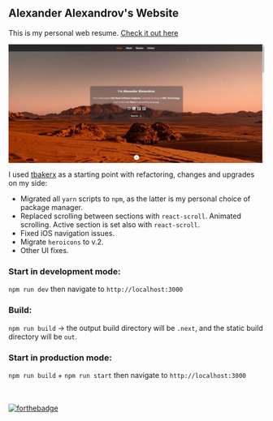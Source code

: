 ## Alexander Alexandrov's Website

This is my personal web resume. [Check it out here](https://alexandrov.cc/)

<div align="center"><img align="center" src="/resume-screenshot.jpg" width="2560" alt="Alexander's Website Screenshot"></div>

I used [tbakerx](https://github.com/tbakerx/react-resume-template) as a starting point 
with refactoring, changes and upgrades on my side:

- Migrated all `yarn` scripts to `npm`, as the latter is my personal choice of package manager.
- Replaced scrolling between sections with `react-scroll`. Animated scrolling. Active section is set also with `react-scroll`.
- Fixed iOS navigation issues.
- Migrate `heroicons` to v.2.
- Other UI fixes.

### Start in development mode: 

`npm run dev` then navigate to `http://localhost:3000`

### Build: 

`npm run build` -> the output build directory will be `.next`, and the static build directory will be `out`.

### Start in production mode: 

`npm run build` + `npm run start` then navigate to `http://localhost:3000`

<br/><br/>
[![forthebadge](/src/images/made-with.svg)](https://forthebadge.com)

